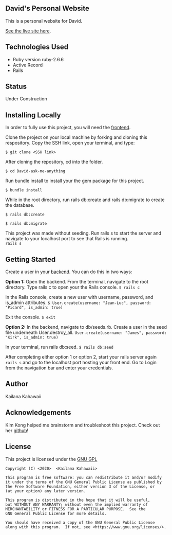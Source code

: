 ## David's Personal Website 

This is a personal website for David. 

[See the live site here](https://david-quora-frontend.firebaseapp.com/).

## Technologies Used 
* Ruby version ruby-2.6.6 
* Active Record
* Rails

## Status 
Under Construction

## Installing Locally 
In order to fully use this project, you will need the [frontend](https://github.com/kailanak1/David-Ask-Me-Anything-FE).

Clone the project on your local machine by forking and cloning this respository. Copy the SSH link, open your terminal, and type:  

```$ git clone <SSH link>```

After cloning the repository, cd into the folder.  

```$ cd David-ask-me-anything```

Run bundle install to install your the gem package for this project.  

```$ bundle install```

While in the root directory, run rails db:create and rails db:migrate to create the database.  

```$ rails db:create```  

```$ rails db:migrate```

This project was made without seeding. Run rails s to start the server and navigate to your localhost port to see that Rails is running.  
```rails s```

## Getting Started
Create a user in your [backend](https://github.com/kailanak1/David-ask-me-any). You can do this in two ways: 

**Option 1:**
Open the backend. From the terminal, navigate to the root directory. Type rails c to open your the Rails console. 
```$ rails c```

In the Rails console, create a new user with username, password, and is_admin attributes. 
```$ User.create(username: "Jean-Luc", password: "Picard", is_admin: true)```

Exit the console.
```$ exit``` 

**Option 2:** 
In the backend, navigate to db/seeds.rb. Create a user in the seed file underneath User.destroy_all. 
```User.create(username: "James", password: "Kirk", is_admin: true)```

In your terminal, run rails db:seed. 
```$ rails db:seed```

After completing either option 1 or option 2, start your rails server again ```rails s``` and go to the localhost port hosting your front end. Go to Login from the navigation bar and enter your credentials. 

## Author 
Kailana Kahawaii

## Acknowledgements 
Kim Kong helped me brainstorm and troubleshoot this project. Check out her [github](https://github.com/nk2303)!


## License 
This project is licensed under the [GNU GPL](https://www.gnu.org/licenses/gpl-3.0.en.html)

    Copyright (C) <2020>  <Kailana Kahawaii>

    This program is free software: you can redistribute it and/or modify
    it under the terms of the GNU General Public License as published by
    the Free Software Foundation, either version 3 of the License, or
    (at your option) any later version.

    This program is distributed in the hope that it will be useful,
    but WITHOUT ANY WARRANTY; without even the implied warranty of
    MERCHANTABILITY or FITNESS FOR A PARTICULAR PURPOSE.  See the
    GNU General Public License for more details.

    You should have received a copy of the GNU General Public License
    along with this program.  If not, see <https://www.gnu.org/licenses/>.


